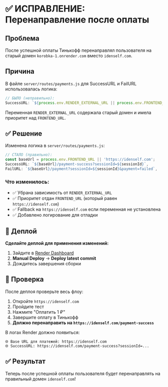 # ✅ ИСПРАВЛЕНИЕ: Перенаправление после оплаты

## Проблема
После успешной оплаты Тинькофф перенаправлял пользователя на старый домен `korobka-1.onrender.com` вместо `idenself.com`.

## Причина
В файле `server/routes/payments.js` для SuccessURL и FailURL использовалась логика:
```javascript
// БЫЛО (неправильно):
SuccessURL: `${process.env.RENDER_EXTERNAL_URL || process.env.FRONTEND_URL || 'https://idenself.com'}/payment-success?sessionId=${sessionId}`
```

Переменная `RENDER_EXTERNAL_URL` содержала старый домен и имела приоритет над `FRONTEND_URL`.

## ✅ Решение

Изменена логика в `server/routes/payments.js`:

```javascript
// СТАЛО (правильно):
const baseUrl = process.env.FRONTEND_URL || 'https://idenself.com';
SuccessURL: `${baseUrl}/payment-success?sessionId=${sessionId}`,
FailURL: `${baseUrl}/payment?sessionId=${sessionId}&payment=failed`,
```

### Что изменилось:
- ✅ Убрана зависимость от `RENDER_EXTERNAL_URL`
- ✅ Приоритет отдан `FRONTEND_URL` (который равен `https://idenself.com`)
- ✅ Fallback на `https://idenself.com` если переменная не установлена
- ✅ Добавлено логирование для отладки

## 🚀 Деплой

**Сделайте деплой для применения изменений:**

1. Зайдите в [Render Dashboard](https://dashboard.render.com/)
2. **Manual Deploy** → **Deploy latest commit**
3. Дождитесь завершения сборки

## 🧪 Проверка

После деплоя проверьте весь флоу:

1. Откройте `https://idenself.com`
2. Пройдите тест
3. Нажмите "Оплатить 1 ₽"
4. Завершите оплату в Тинькофф
5. **Должно перенаправить на `https://idenself.com/payment-success`**

В логах Render должно появиться:
```
🌐 Base URL для платежей: https://idenself.com
🌐 SuccessURL: https://idenself.com/payment-success?sessionId=...
```

## ✅ Результат
Теперь после успешной оплаты пользователя будет перенаправлять на правильный домен `idenself.com`!
